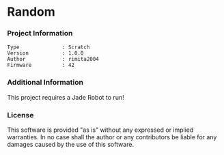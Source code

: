 Random
================



### Project Information
```
Type              : Scratch
Version           : 1.0.0
Author            : rimita2004
Firmware          : 42
```

### Additional Information
This project requires a Jade Robot to run!

### License
This software is provided "as is" without any expressed or implied warranties.  In no case shall the author or any contributors be liable for any damages caused by the use of this software.

